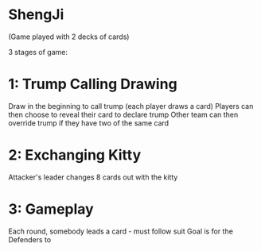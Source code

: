 # ShengJi


(Game played with 2 decks of cards)

3 stages of game:

# 1: Trump Calling Drawing
Draw in the beginning to call trump (each player draws a card)
Players can then choose to reveal their card to declare trump
Other team can then override trump if they have two of the same card

# 2: Exchanging Kitty
Attacker's leader changes 8 cards out with the kitty

# 3: Gameplay
Each round, somebody leads a card - must follow suit
Goal is for the Defenders to 